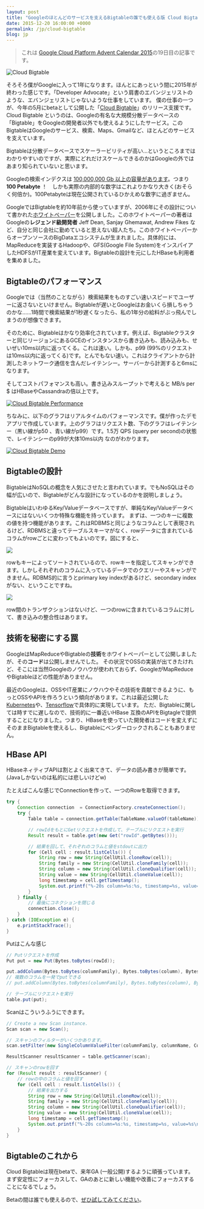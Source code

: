 ```yaml
---
layout: post
title: "Googleのほとんどのサービスを支えるBigtableの誰でも使える版 Cloud Bigtable"
date: 2015-12-20 16:00:00 +0000
permalink: /jp/cloud-bigtable
blog: jp
---
```


> これは [Google Cloud Platform Advent Calendar 2015](http://qiita.com/advent-calendar/2015/gcp)の19日目の記事です。

<img alt="Cloud Bigtable" title="Cloud Bigtable" class="align-center" src="https://storage.googleapis.com/static.ianlewis.org/prod/img/746/bigtable.png">

そろそろ僕がGoogleに入って1年になります。ほんとにあっという間に2015年が終わった感じです。「Developer Advocate」という肩書のエバンジェリストのような、エバンジェリストじゃないような仕事をしています。
僕の仕事の一つが、今年の5月にbetaとして公開した「[Cloud Bigtable](https://cloud.google.com/bigtable/)」のリリース支援です。Cloud Bigtable というのは、Googleの有名な大規模分散データベースの「Bigtable」をGoogleの開発者以外でも使えるようにしたサービス。このBigtableはGoogleのサービス、検索、Maps、Gmailなど、ほとんどのサービスを支えています。

Bigtableは分散データベースでスケーラービリティが高い...というところまではわかりやすいのですが、実際にどれだけスケールできるのかはGoogleの外ではあまり知られていないと思います。

Googleの検索インデクスは [100,000,000 Gb 以上の容量があります](https://www.google.com/insidesearch/howsearchworks/crawling-indexing.html)。つまり **100 Petabyte** ！　しかも実際の内部的な数字はこれよりかなり大きく(おそらく何倍か)。100Petabyteは現在公開されているひかえめな数字に過ぎません。

GoogleではBigtableを約10年前から使っていますが、2006年にその設計について書かれた[ホワイトペーパー](http://research.google.com/archive/bigtable.html)を公開しました。このホワイトペーパーの著者はGoogleの**レジェンド級開発者** Jeff Dean, Sanjay Ghemawat, Andrew Fikes など、自分と同じ会社に勤めていると思えない超人たち。このホワイトペーパーからオープンソースのBigDataエコシステムが生まれました。具体的には、MapReduceを実装するHadoopや、GFS(Google File System)をインスパイアしたHDFSがIT産業を変えています。Bigtableの設計を元にしたHBaseも利用者を集めました。

## Bigtableのパフォーマンス

Googleでは（当然のことながら）検索結果をものすごい速いスピードでユーザーに返さないといけません。Bigtableが遅いとGoogleはお金いくら損しちゃうのかな……1時間で検索結果が1秒遅くなったら、私の1年分の給料がぶっ飛んでしまうのが想像できます。

そのために、Bigtableはかなり効率化されています。例えば、Bigtableクラスターと同じリージョンにあるGCEのインスタンスから書き込みも、読み込みも、せいぜい10ms以内に返ってくる。これは速い。しかも、p99 (99%のリクエストは10ms以内に返ってくる)です。とんでもない速い。これはクライアントから計測したネットワーク通信を含んだレイテンシー。サーバーから計測すると6msになります。

そしてコストパフォマンスも高い。書き込みスループットで考えると MB/s per $ はHBaseやCassandraの倍以上です。

[![Cloud Bigtable Performance](https://storage.googleapis.com/static.ianlewis.org/prod/img/746/big%20table%205-6%20-%20GCP.png)](https://storage.googleapis.com/static.ianlewis.org/prod/img/746/big%20table%205-6%20-%20GCP.png)

ちなみに、以下のグラフはリアルタイムのパフォーマンスです。僕が作ったデモアプリで作成しています。上のグラフはリクエスト数、下のグラフはレイテンシー（黒い線がp50 、青い線がp99）です。1.5万 QPS (query per second)の状態で、レイテンシーのp99が大体10ms以内 なのがわかります。

[![Cloud Bigtable Demo](https://storage.googleapis.com/static.ianlewis.org/prod/img/746/demo.png)](https://storage.googleapis.com/static.ianlewis.org/prod/img/746/demo.png)

## Bigtableの設計

BigtableはNoSQLの概念を人気にさせたと言われています。でもNoSQLはその幅が広いので、Bigtableがどんな設計になっているのかを説明しましょう。

BigtableはいわゆるKey/Valueデータベースですが、単純なKey/Valueデータベースにはないいくつか特殊な機能を持っています。
まずは、一つのキーに複数の値を持つ機能があります。これはRDBMSと同じようなコラムとして表現されるけど、RDBMSと違ってテーブルスキーマがなく、rowデータに含まれているコラムがrowごとに変わってもよいのです。図にすると、

![](https://storage.googleapis.com/static.ianlewis.org/prod/img/746/rows.png)

rowもキーによってソートされているので、rowキーを指定してスキャンができます。しかしそれぞれのコラムに入っているデータでのクエリーやスキャンができません。RDBMS的に言うとprimary key indexがあるけど、secondary indexがない、ということですね。

![](https://storage.googleapis.com/static.ianlewis.org/prod/img/746/scan.png)

row間のトランザクションはないけど、一つのrowに含まれているコラムに対して、書き込みの整合性はあります。

## 技術を秘密にする罠

GoogleはMapReduceやBigtableの**技術**をホワイトペーパーとして公開しましたが、その**コード**は公開しませんでした。
その状況でOSSの実装が出てきたけれど、そこには当然Googleのノウハウが使われておらず、GoogleがMapReduceやBigtableほどの性能がありません。

最近のGoogleは、OSSやIT産業にノウハウやその技術を貢献できるように、もっとOSSやAPIを作ろうという傾向があります。これは最近公開した [Kubernetes](http://kubernetes.io/)や、[Tensorflow](http://tensorflow.io/)で具体的に実現しています。
ただ、Bigtableに関しては時すでに遅しなので、技術的に一番近いHBase 互換のAPIをBigtagleで提供することになりました。つまり、HBaseを使っていた開発者はコードを変えずにそのままBigtableを使えるし、Bigtableにベンダーロックされることもありません。

## HBase API

HBaseネィティブAPIは割とよく出来てきて、データの読み書きが簡単です。 (Javaしかないのは私的には悲しいけどw)

たとえばこんな感じでConnectionを作って、一つのRowを取得できます。

```java
try {
    Connection connection  = ConnectionFactory.createConnection();
    try {
        Table table = connection.getTable(TableName.valueOf(tableName));

        // rowIdをもとにGetリクエストを作成して、テーブルにリクエストを実行
        Result result = table.get(new Get("rowId".getBytes()));

        // 結果を回して、それぞれのコラムと値をstdoutに出力
        for (Cell cell : result.listCells()) {
            String row = new String(CellUtil.cloneRow(cell));
            String family = new String(CellUtil.cloneFamily(cell));
            String column = new String(CellUtil.cloneQualifier(cell));
            String value = new String(CellUtil.cloneValue(cell));
            long timestamp = cell.getTimestamp();
            System.out.printf("%-20s column=%s:%s, timestamp=%s, value=%s\n", row, family, column, timestamp, value);
        }
    } finally {
        // 最後にコネクションを閉じる
        connection.close();
    }
} catch (IOException e) {
    e.printStackTrace();
}
```

Putはこんな感じ

```java
// Putリクエストを作成
Put put = new Put(Bytes.toBytes(rowId));

put.addColumn(Bytes.toBytes(columnFamily), Bytes.toBytes(column), Bytes.toBytes(value));
// 複数のコラムを一発でputできる
// put.addColumn(Bytes.toBytes(columnFamily), Bytes.toBytes(column), Bytes.toBytes(value));

// テーブルにリクエストを実行
table.put(put);
```

Scanはこういうふうにできます。

```java
// Create a new Scan instance.
Scan scan = new Scan();

// スキャンのフィルターがいくつかあります。
scan.setFilter(new SingleColumnValueFilter(columnFamily, columnName, CompareFilter.CompareOp.EQUAL, "mycolumn"));

ResultScanner resultScanner = table.getScanner(scan);

// スキャンのrowを回す
for (Result result : resultScanner) {
    // rowの中のコラムと値を回す
    for (Cell cell : result.listCells()) {
        // 結果を出力する
        String row = new String(CellUtil.cloneRow(cell));
        String family = new String(CellUtil.cloneFamily(cell));
        String column = new String(CellUtil.cloneQualifier(cell));
        String value = new String(CellUtil.cloneValue(cell));
        long timestamp = cell.getTimestamp();
        System.out.printf("%-20s column=%s:%s, timestamp=%s, value=%s\n", row, family, column, timestamp, value);
    }
}
```

## Bigtableのこれから

Cloud Bigtableは現在betaで、来年GA (一般公開)するように頑張っています。まず安定性にフォーカスして、GAのあとに新しい機能や改善にフォーカスすることになるでしょう。

Betaの間は誰でも使えるので、[ぜひ試してみてください](https://cloud.google.com/bigtable/)。